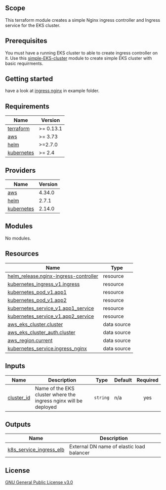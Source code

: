 ## Scope
This terraform module creates a simple Nginx ingress controller and Ingress service for the EKS cluster.
## Prerequisites
You must have a running EKS cluster to able to create ingress controller on it.
Use this [simple-EKS-cluster](https://github.com/Noura98Houssien/simple-EKS-cluster) module to create simple EKS cluster with basic requirments.
## Getting started
have a look at [ingress nginx](https://github.com/Noura98Houssien/simple-nginx-ingress-controller/blob/master/examples/ingress-nginx.tf) in example folder.

<!-- BEGIN_TF_DOCS -->
## Requirements

| Name | Version |
|------|---------|
| <a name="requirement_terraform"></a> [terraform](#requirement\_terraform) | >= 0.13.1 |
| <a name="requirement_aws"></a> [aws](#requirement\_aws) | >= 3.73 |
| <a name="requirement_helm"></a> [helm](#requirement\_helm) | >=2.7.0 |
| <a name="requirement_kubernetes"></a> [kubernetes](#requirement\_kubernetes) | >= 2.4 |

## Providers

| Name | Version |
|------|---------|
| <a name="provider_aws"></a> [aws](#provider\_aws) | 4.34.0 |
| <a name="provider_helm"></a> [helm](#provider\_helm) | 2.7.1 |
| <a name="provider_kubernetes"></a> [kubernetes](#provider\_kubernetes) | 2.14.0 |

## Modules

No modules.

## Resources

| Name | Type |
|------|------|
| [helm_release.nginx-ingress-controller](https://registry.terraform.io/providers/hashicorp/helm/latest/docs/resources/release) | resource |
| [kubernetes_ingress_v1.ingress](https://registry.terraform.io/providers/hashicorp/kubernetes/latest/docs/resources/ingress_v1) | resource |
| [kubernetes_pod_v1.app1](https://registry.terraform.io/providers/hashicorp/kubernetes/latest/docs/resources/pod_v1) | resource |
| [kubernetes_pod_v1.app2](https://registry.terraform.io/providers/hashicorp/kubernetes/latest/docs/resources/pod_v1) | resource |
| [kubernetes_service_v1.app1_service](https://registry.terraform.io/providers/hashicorp/kubernetes/latest/docs/resources/service_v1) | resource |
| [kubernetes_service_v1.app2_service](https://registry.terraform.io/providers/hashicorp/kubernetes/latest/docs/resources/service_v1) | resource |
| [aws_eks_cluster.cluster](https://registry.terraform.io/providers/hashicorp/aws/latest/docs/data-sources/eks_cluster) | data source |
| [aws_eks_cluster_auth.cluster](https://registry.terraform.io/providers/hashicorp/aws/latest/docs/data-sources/eks_cluster_auth) | data source |
| [aws_region.current](https://registry.terraform.io/providers/hashicorp/aws/latest/docs/data-sources/region) | data source |
| [kubernetes_service.ingress_nginx](https://registry.terraform.io/providers/hashicorp/kubernetes/latest/docs/data-sources/service) | data source |

## Inputs

| Name | Description | Type | Default | Required |
|------|-------------|------|---------|:--------:|
| <a name="input_cluster_id"></a> [cluster\_id](#input\_cluster\_id) | Name of the EKS cluster where the ingress nginx will be deployed | `string` | n/a | yes |

## Outputs

| Name | Description |
|------|-------------|
| <a name="output_k8s_service_ingress_elb"></a> [k8s\_service\_ingress\_elb](#output\_k8s\_service\_ingress\_elb) | External DN name of elastic load balancer |
<!-- END_TF_DOCS -->
## License
[GNU General Public License v3.0](https://github.com/Noura98Houssien/simple-nginx-ingress-controller/blob/master/LICENSE)